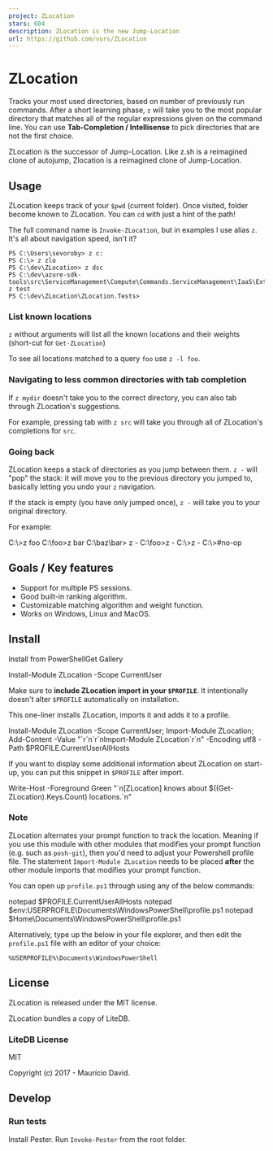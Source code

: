 ```yaml
---
project: ZLocation
stars: 604
description: ZLocation is the new Jump-Location
url: https://github.com/vors/ZLocation
---
```


ZLocation
=========

Tracks your most used directories, based on number of previously run commands. After a short learning phase, `z` will take you to the most popular directory that matches all of the regular expressions given on the command line. You can use **Tab-Completion / Intellisense** to pick directories that are not the first choice.

ZLocation is the successor of Jump-Location. Like z.sh is a reimagined clone of autojump, Zlocation is a reimagined clone of Jump-Location.

Usage
-----

ZLocation keeps track of your `$pwd` (current folder). Once visited, folder become known to ZLocation. You can `cd` with just a hint of the path!

The full command name is `Invoke-ZLocation`, but in examples I use alias `z`. It's all about navigation speed, isn't it?

```
PS C:\Users\sevoroby> z c:
PS C:\> z zlo
PS C:\dev\ZLocation> z dsc
PS C:\dev\azure-sdk-tools\src\ServiceManagement\Compute\Commands.ServiceManagement\IaaS\Extensions\DSC> z test
PS C:\dev\ZLocation\ZLocation.Tests>
```

### List known locations

`z` without arguments will list all the known locations and their weights (short-cut for `Get-ZLocation`)

To see all locations matched to a query `foo` use `z -l foo`.

### Navigating to less common directories with tab completion

If `z mydir` doesn't take you to the correct directory, you can also tab through ZLocation's suggestions.

For example, pressing tab with `z src` will take you through all of ZLocation's completions for `src`.

### Going back

ZLocation keeps a stack of directories as you jump between them. `z -` will "pop" the stack: it will move you to the previous directory you jumped to, basically letting you undo your `z` navigation.

If the stack is empty (you have only jumped once), `z -` will take you to your original directory.

For example:

C:\\\>z foo
C:\\foo\>z bar
C:\\baz\\bar\> z \-
C:\\foo\>z \-
C:\\\>z \-
C:\\\>#no-op

Goals / Key features
--------------------

-   Support for multiple PS sessions.
-   Good built-in ranking algorithm.
-   Customizable matching algorithm and weight function.
-   Works on Windows, Linux and MacOS.

Install
-------

Install from PowerShellGet Gallery

Install-Module ZLocation \-Scope CurrentUser

Make sure to **include ZLocation import in your `$PROFILE`**. It intentionally doesn't alter `$PROFILE` automatically on installation.

This one-liner installs ZLocation, imports it and adds it to a profile.

Install-Module ZLocation \-Scope CurrentUser; Import-Module ZLocation; Add-Content \-Value "\`r\`n\`r\`nImport-Module ZLocation\`r\`n" \-Encoding utf8 \-Path $PROFILE.CurrentUserAllHosts

If you want to display some additional information about ZLocation on start-up, you can put this snippet in `$PROFILE` after import.

Write-Host \-Foreground Green "\`n\[ZLocation\] knows about $((Get-ZLocation).Keys.Count) locations.\`n"

### Note

ZLocation alternates your prompt function to track the location. Meaning if you use this module with other modules that modifies your prompt function (e.g. such as `posh-git`), then you'd need to adjust your Powershell profile file. The statement `Import-Module ZLocation` needs to be placed **after** the other module imports that modifies your prompt function.

You can open up `profile.ps1` through using any of the below commands:

notepad $PROFILE.CurrentUserAllHosts
notepad $env:USERPROFILE\\Documents\\WindowsPowerShell\\profile.ps1
notepad $Home\\Documents\\WindowsPowerShell\\profile.ps1

Alternatively, type up the below in your file explorer, and then edit the `profile.ps1` file with an editor of your choice:

```
%USERPROFILE%\Documents\WindowsPowerShell
```

License
-------

ZLocation is released under the MIT license.

ZLocation bundles a copy of LiteDB.

### LiteDB License

MIT

Copyright (c) 2017 - Maurício David.

Develop
-------

### Run tests

Install Pester. Run `Invoke-Pester` from the root folder.
